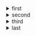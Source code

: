 <details>
  <summary>first</summary>

  ```javascript
    const collection = [20, 3, 1]

    collection.first // Returns 20
  ```

</details>

<details>
  <summary>second</summary>

  ```javascript
    const collection = [20, 3, 1]

    collection.second // Returns 3
  ```

</details>

<details>
  <summary>third</summary>

  ```javascript
    const collection = [20, 3, 1]

    collection.third // Returns 1
  ```

</details>

<details>
  <summary>last</summary>

  ```javascript
    const collection = [20, 3, 1]

    collection.last // Returns 1
  ```

</details>